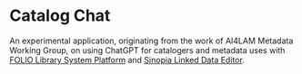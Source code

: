 # Catalog Chat 
An experimental application, originating from the work of AI4LAM Metadata Working Group, on using ChatGPT for catalogers 
and metadata uses with [FOLIO Library System Platform](https://folio.org/) and [Sinopia Linked Data Editor](https://sinopia.io/).
